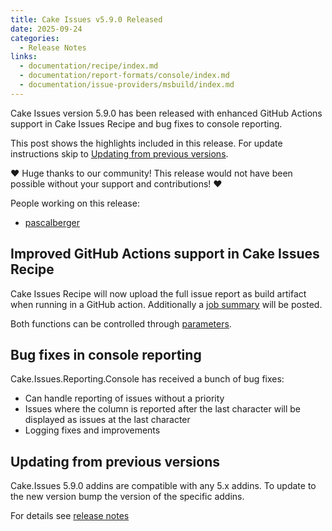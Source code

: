 ```yaml
---
title: Cake Issues v5.9.0 Released
date: 2025-09-24
categories:
  - Release Notes
links:
  - documentation/recipe/index.md
  - documentation/report-formats/console/index.md
  - documentation/issue-providers/msbuild/index.md
---
```


Cake Issues version 5.9.0 has been released with enhanced GitHub Actions support in Cake Issues Recipe
and bug fixes to console reporting.

<!-- more -->

This post shows the highlights included in this release.
For update instructions skip to [Updating from previous versions](#updating-from-previous-versions).

❤ Huge thanks to our community! This release would not have been possible without your support and contributions! ❤

People working on this release:

* [pascalberger](https://github.com/pascalberger)

## Improved GitHub Actions support in Cake Issues Recipe

Cake Issues Recipe will now upload the full issue report as build artifact when running in a GitHub action.
Additionally a [job summary] will be posted.

Both functions can be controlled through [parameters].

## Bug fixes in console reporting

Cake.Issues.Reporting.Console has received a bunch of bug fixes:

* Can handle reporting of issues without a priority
* Issues where the column is reported after the last character will be displayed as issues at the last character
* Logging fixes and improvements

## Updating from previous versions

Cake.Issues 5.9.0 addins are compatible with any 5.x addins.
To update to the new version bump the version of the specific addins.

For details see [release notes](https://github.com/cake-contrib/Cake.Issues/releases/tag/5.9.0)

[job summary]: https://github.blog/news-insights/product-news/supercharging-github-actions-with-job-summaries/
[parameters]: ../../documentation/recipe/configuration.md
